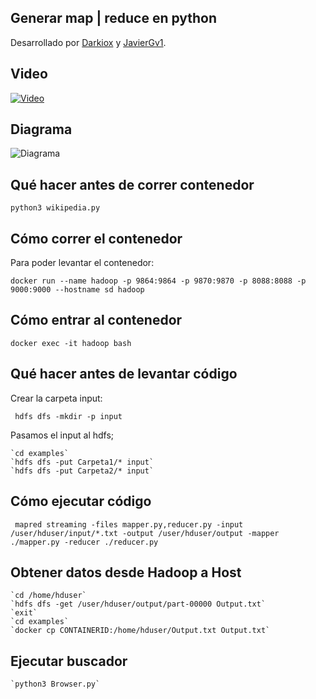 ## Generar map | reduce en python

Desarrollado por [Darkiox](https://github.com/darkiox) y [JavierGv1](https://github.com/JavierGv1).

## Video

[![Video](https://img.youtube.com/vi/y7Hw4lUdbAA/maxresdefault.jpg)](https://youtu.be/y7Hw4lUdbAA)

## Diagrama

![Diagrama](https://i.imgur.com/ktC8lKX.png)

## Qué hacer antes de correr contenedor

	python3 wikipedia.py

## Cómo correr el contenedor

Para poder levantar el contenedor:

	docker run --name hadoop -p 9864:9864 -p 9870:9870 -p 8088:8088 -p 9000:9000 --hostname sd hadoop

## Cómo entrar al contenedor

	docker exec -it hadoop bash
	
## Qué hacer antes de levantar código

Crear la carpeta input:

     hdfs dfs -mkdir -p input	

Pasamos el input al hdfs;

	`cd examples`
	`hdfs dfs -put Carpeta1/* input`
	`hdfs dfs -put Carpeta2/* input`

## Cómo ejecutar código

	 mapred streaming -files mapper.py,reducer.py -input /user/hduser/input/*.txt -output /user/hduser/output -mapper ./mapper.py -reducer ./reducer.py

## Obtener datos desde Hadoop a Host

	`cd /home/hduser`
	`hdfs dfs -get /user/hduser/output/part-00000 Output.txt`
	`exit`
	`cd examples`
	`docker cp CONTAINERID:/home/hduser/Output.txt Output.txt`
	
## Ejecutar buscador

 	`python3 Browser.py`


